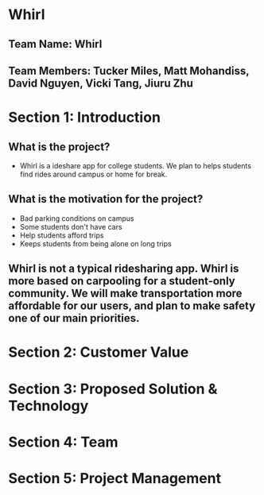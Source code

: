 # Whirl
## Team Name: Whirl 
## Team Members: Tucker Miles, Matt Mohandiss, David Nguyen, Vicki Tang, Jiuru Zhu

# Section 1: Introduction
## What is the project?
- Whirl is a ideshare app for college students. We plan to helps students find rides around campus or home for break.
## What is the motivation for the project?
- Bad parking conditions on campus
- Some students don't have cars
- Help students afford trips
- Keeps students from being alone on long trips

<!---Novel question--->
## Whirl is not a typical ridesharing app. Whirl is more based on carpooling for a student-only community. We will make transportation more affordable for our users, and plan to make safety one of our main priorities.

# Section 2: Customer Value

# Section 3: Proposed Solution & Technology

# Section 4: Team

# Section 5: Project Management
